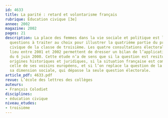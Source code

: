 ```yaml
---
id: 4633
title: La parité : retard et volontarisme français
rubrique: Éducation civique [3e]
annee: 2002
magazine: 2002
pages: 21
description: La place des femmes dans la vie sociale et politique est l’une des trois
  questions à traiter au choix pour illustrer la quatrième partie du programme d’éducation
  civique de la classe de troisième. Les quatre consultations électorales ayant eu
  lieu entre 2001 et 2002 permettent de dresser un bilan de l’application de la loi
  du 6 juin 2000. Cette étude n’a de sens que si la question est resituée dans ses
  origines historiques et juridiques, si la situation française est comparée avec
  celle de ses voisins européens, et si l’on replace la question de la parité dans
  sa dimension sociale, qui dépasse la seule question électorale.
article_pdf: 4633.pdf
revue: L’école des lettres des collèges
auteurs:
- François Colodiet
disciplines:
- éducation civique
niveau_etudes:
- troisième
---
```

